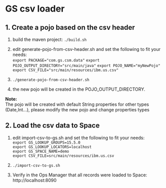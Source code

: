 # GS csv loader

## 1. Create a pojo based on the csv header

1. build the maven project:
   `./build.sh`

2. edit generate-pojo-from-csv-header.sh and set the following to fit your needs:<br>
   `export PACKAGE="com.gs.csm.data"`
   `export POJO_OUTPUT_DIRECTORY="src/main/java"`
   `export POJO_NAME="myNewPojo"`
   `export CSV_FILE="src/main/resources/ibm.us.csv"`
   
3. `./generate-pojo-from-csv-header.sh`

4. the new pojo will be created in the POJO_OUTPUT_DIRECTORY.

**Note:**<br>
The pojo will be created with default String properties for other types (Date,Int...), please modify the new pojo and change properties types 

## 2. Load the csv data to Space

1. edit import-csv-to-gs.sh and set the following to fit your needs:<br>
   `export GS_LOOKUP_GROUPS=15.5.0`<br>
   `export GS_LOOKUP_LOCATORS=localhost`<br>
   `export GS_SPACE_NAME=demo`<br>
   `export CSV_FILE=src/main/resources/ibm.us.csv`
    
2. `./import-csv-to-gs.sh`

3. Verify in the Ops Manager that all records were loaded to Space:<br>
   http://localhost:8090


